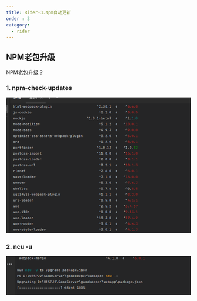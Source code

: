 ```yaml
---
title: Rider-3.Npm自动更新
order : 3
category:
  - rider
---
```


## NPM老包升级

<chatmessage avatar="../../assets/emoji/hx.png" :avatarWidth="40">
NPM老包升级？
</chatmessage>

### 1. npm-check-updates

![](assets%2Flaobao.png)

### 2. ncu -u

![](assets%2Flaobao2.png)